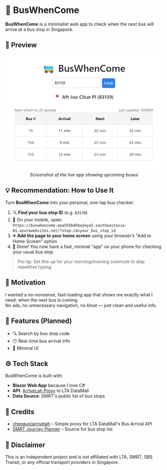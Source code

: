 ﻿# 🚌 BusWhenCome

**BusWhenCome** is a minimalist web app to check when the next bus will arrive at a bus stop in Singapore.

## 📸 Preview

<p align="center">
  <img src="./assets/screenshot.png" alt="BusWhenCome Screenshot" width="800"/>
  <br/>
  <em>Screenshot of the live app showing upcoming buses</em>
</p>

## 💡 Recommendation: How to Use It

Turn **BusWhenCome** into your personal, one-tap bus checker:

1. 🔍 **Find your bus stop ID** (e.g. `83139`)
2. 📱 On your mobile, open:  
   `https://buswhencome-epa5h5bdhba2eya2.southeastasia-01.azurewebsites.net/?stop-id=your_bus_stop_id`
3. ➕ **Add the page to your home screen** using your browser’s "Add to Home Screen" option
4. 🚀 Done! You now have a fast, minimal “app” on your phone for checking your usual bus stop

> Pro tip: Set this up for your morning/evening commute to skip repetitive typing.

## 🚀 Motivation

I wanted a no-nonsense, fast-loading app that shows me exactly what I need: when the next bus is coming.  
No ads, no unnecessary navigation, no bloat — just clean and useful info.

## 🔧 Features (Planned)

- 🔍 Search by bus stop code
- 🕒 Real-time bus arrival info
- 📱 Minimal UI

## ⚙️ Tech Stack

BusWhenCome is built with:
- **Blazor Web App** because I love C#
- **API**: [ArriveLah Proxy](https://github.com/cheeaun/arrivelah) to LTA DataMall
- **Data Source**: SMRT's public list of bus stops

## 📄 Credits

- [cheeaun/arrivelah](https://github.com/cheeaun/arrivelah) – Simple proxy for LTA DataMall's Bus Arrival API
- [SMRT Journey Planner](https://journey.smrt.com.sg/journey/bus_search/bus_stop) – Source for bus stop list

## 📌 Disclaimer

This is an independent project and is not affiliated with LTA, SMRT, SBS Transit, or any official transport providers in Singapore.

